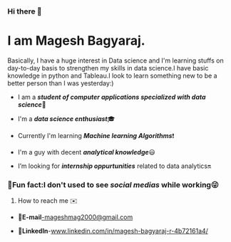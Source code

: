 ### Hi there 👋


# I am Magesh Bagyaraj.

Basically, I have a huge interest in Data science and I'm learning stuffs on day-to-day basis to strengthen my skills in data science.I have basic knowledge in python and Tableau.I look to learn something new to be a better person than I was yesterday:)
  
  * I am a ***student of computer applications specialized with data science***:red_circle:   
  
  * I'm a ***data science enthusiast***:mortar_board:
 
  * Currently I'm learning ***Machine learning Algorithms***:exclamation:
  
  * I'm a guy with decent ***analytical knowledge***:smiley:
  
  * I’m looking for ***internship oppurtunities*** related to data analytics:on:
  
 
### :stars:Fun fact:I don't used to see ***social medias*** while working:stuck_out_tongue_winking_eye:


1. How to reach me :envelope:
  
  * :e-mail:**E-mail**-mageshmag2000@gmail.com
  
  * :blue_book:**LinkedIn**-www.linkedin.com/in/magesh-bagyaraj-r-4b72161a4/


  

<!--
**MageshBagyaraj/MageshBagyaraj** is a ✨ _special_ ✨ repository because its `README.md` (this file) appears on your GitHub profile.

Here are some ideas to get you started:

- 🔭 I’m currently working on ...
- 🌱 I’m currently learning ...
- 👯 I’m looking to collaborate on ...
- 🤔 I’m looking for help with ...
- 💬 Ask me about ...
- 📫 How to reach me: ...
- 😄 Pronouns: ...
- ⚡ Fun fact: ...
-->
